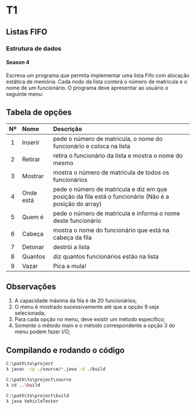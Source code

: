 # T1
## Listas FIFO
### Estrutura de dados
#### Season 4

Escreva um programa que permita implementar uma lista Fifo com alocação estática de memória. Cada nodo da lista conterá o número de matricula e o nome de um funcionário. O programa deve apresentar ao usuário o seguinte menu:

## Tabela de opções

| Nº | Nome | Descrição |
|:--:|:--|:--|
| 1 | Inserir | pede o número de matricula, o nome do funcionário e coloca na lista |
| 2 | Retirar | retira o funcionário da lista e mostra o nome do mesmo |
| 3 | Mostrar | mostra o número de matricula de todos os funcionários |
| 4 | Onde está | pede o número de matricula e diz em que posição da fila está o funcionário (Não é a posição do array) |
| 5 | Quem é | pede o número de matricula e informa o nome deste funcionário |
| 6 | Cabeça | mostra o nome do funcionário que está na cabeça da fila |
| 7 | Detonar | destrói a lista |
| 8 | Quantos | diz quantos funcionários estão na lista |
| 9 | Vazar | Pica a mula! |

## Observações
1. A capacidade máxima da fila é de 20 funcionários;
2. O menu é mostrado sucessivamente até que a opção 9 seja selecionada;
3. Para cada opção no menu, deve existir um método especifico;
4. Somente o método main e o método correspondente a opção 3 do menu podem fazer I/O;


## Compilando e rodando o código

```bash
C:\path\to\project
λ javac -cp ./source/*.java -d ./build

C:\path\to\project\source
λ cd ..\build

C:\path\to\project\build
λ java VehicleTester
